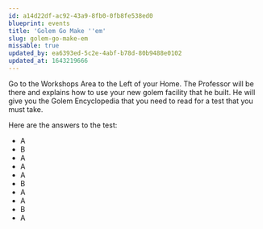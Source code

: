 ```yaml
---
id: a14d22df-ac92-43a9-8fb0-0fb8fe538ed0
blueprint: events
title: 'Golem Go Make ''em'
slug: golem-go-make-em
missable: true
updated_by: ea6393ed-5c2e-4abf-b78d-80b9488e0102
updated_at: 1643219666
---
```

Go to the Workshops Area to the Left of your Home. The Professor will be there and explains how to use your new golem facility that he built. He will give you the Golem Encyclopedia that you need to read for a test that you must take.

Here are the answers to the test:

* A
* B
* A
* A
* A
* B
* A
* A
* B
* A
